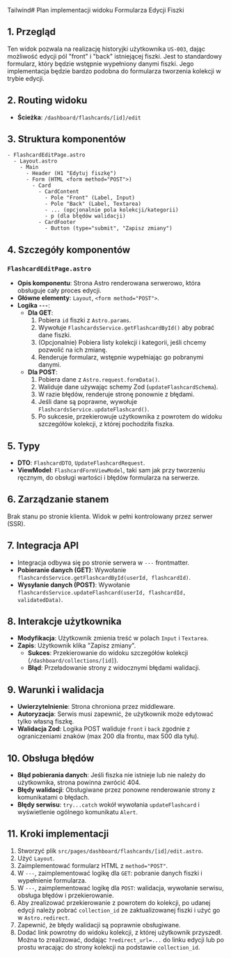 Tailwind# Plan implementacji widoku Formularza Edycji Fiszki

## 1. Przegląd

Ten widok pozwala na realizację historyjki użytkownika `US-003`, dając możliwość edycji pól "front" i "back" istniejącej fiszki. Jest to standardowy formularz, który będzie wstępnie wypełniony danymi fiszki. Jego implementacja będzie bardzo podobna do formularza tworzenia kolekcji w trybie edycji.

## 2. Routing widoku

- **Ścieżka**: `/dashboard/flashcards/[id]/edit`

## 3. Struktura komponentów

```
- FlashcardEditPage.astro
  - Layout.astro
    - Main
      - Header (H1 "Edytuj fiszkę")
      - Form (HTML <form method="POST">)
        - Card
          - CardContent
            - Pole "Front" (Label, Input)
            - Pole "Back" (Label, Textarea)
            - ... (opcjonalnie pola kolekcji/kategorii)
            - p (dla błędów walidacji)
          - CardFooter
            - Button (type="submit", "Zapisz zmiany")
```

## 4. Szczegóły komponentów

### `FlashcardEditPage.astro`

- **Opis komponentu**: Strona Astro renderowana serwerowo, która obsługuje cały proces edycji.
- **Główne elementy**: `Layout`, `<form method="POST">`.
- **Logika `---`**:
  - **Dla GET**:
    1. Pobiera `id` fiszki z `Astro.params`.
    2. Wywołuje `FlashcardsService.getFlashcardById()` aby pobrać dane fiszki.
    3. (Opcjonalnie) Pobiera listy kolekcji i kategorii, jeśli chcemy pozwolić na ich zmianę.
    4. Renderuje formularz, wstępnie wypełniając go pobranymi danymi.
  - **Dla POST**:
    1. Pobiera dane z `Astro.request.formData()`.
    2. Waliduje dane używając schemy Zod (`updateFlashcardSchema`).
    3. W razie błędów, renderuje stronę ponownie z błędami.
    4. Jeśli dane są poprawne, wywołuje `FlashcardsService.updateFlashcard()`.
    5. Po sukcesie, przekierowuje użytkownika z powrotem do widoku szczegółów kolekcji, z której pochodziła fiszka.

## 5. Typy

- **DTO**: `FlashcardDTO`, `UpdateFlashcardRequest`.
- **ViewModel**: `FlashcardFormViewModel`, taki sam jak przy tworzeniu ręcznym, do obsługi wartości i błędów formularza na serwerze.

## 6. Zarządzanie stanem

Brak stanu po stronie klienta. Widok w pełni kontrolowany przez serwer (SSR).

## 7. Integracja API

- Integracja odbywa się po stronie serwera w `---` frontmatter.
- **Pobieranie danych (GET)**: Wywołanie `flashcardsService.getFlashcardById(userId, flashcardId)`.
- **Wysyłanie danych (POST)**: Wywołanie `flashcardsService.updateFlashcard(userId, flashcardId, validatedData)`.

## 8. Interakcje użytkownika

- **Modyfikacja**: Użytkownik zmienia treść w polach `Input` i `Textarea`.
- **Zapis**: Użytkownik klika "Zapisz zmiany".
  - **Sukces**: Przekierowanie do widoku szczegółów kolekcji (`/dashboard/collections/[id]`).
  - **Błąd**: Przeładowanie strony z widocznymi błędami walidacji.

## 9. Warunki i walidacja

- **Uwierzytelnienie**: Strona chroniona przez middleware.
- **Autoryzacja**: Serwis musi zapewnić, że użytkownik może edytować tylko własną fiszkę.
- **Walidacja Zod**: Logika POST waliduje `front` i `back` zgodnie z ograniczeniami znaków (max 200 dla frontu, max 500 dla tyłu).

## 10. Obsługa błędów

- **Błąd pobierania danych**: Jeśli fiszka nie istnieje lub nie należy do użytkownika, strona powinna zwrócić 404.
- **Błędy walidacji**: Obsługiwane przez ponowne renderowanie strony z komunikatami o błędach.
- **Błędy serwisu**: `try...catch` wokół wywołania `updateFlashcard` i wyświetlenie ogólnego komunikatu `Alert`.

## 11. Kroki implementacji

1. Stworzyć plik `src/pages/dashboard/flashcards/[id]/edit.astro`.
2. Użyć `Layout`.
3. Zaimplementować formularz HTML z `method="POST"`.
4. W `---`, zaimplementować logikę dla `GET`: pobranie danych fiszki i wypełnienie formularza.
5. W `---`, zaimplementować logikę dla `POST`: walidacja, wywołanie serwisu, obsługa błędów i przekierowanie.
6. Aby zrealizować przekierowanie z powrotem do kolekcji, po udanej edycji należy pobrać `collection_id` ze zaktualizowanej fiszki i użyć go w `Astro.redirect`.
7. Zapewnić, że błędy walidacji są poprawnie obsługiwane.
8. Dodać link powrotny do widoku kolekcji, z której użytkownik przyszedł. Można to zrealizować, dodając `?redirect_url=...` do linku edycji lub po prostu wracając do strony kolekcji na podstawie `collection_id`.
